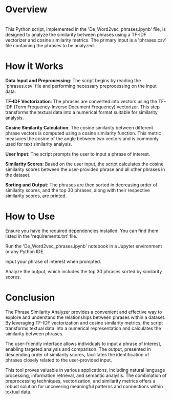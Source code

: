 <h1>Overview</h1><br>
This Python script, implemented in the 'De_Word2vec_phrases.ipynb' file, is designed to analyze the similarity between phrases using a TF-IDF vectorizer and cosine similarity metrics. The primary input is a 'phrases.csv' file containing the phrases to be analyzed.<br>
<h1>How it Works</h1>

**Data Input and Preprocessing**: The script begins by reading the 'phrases.csv' file and performing necessary preprocessing on the input data.<br>

**TF-IDF Vectorization**: The phrases are converted into vectors using the TF-IDF (Term Frequency-Inverse Document Frequency) vectorizer. This step transforms the textual data into a numerical format suitable for similarity analysis.<br>

**Cosine Similarity Calculation**: The cosine similarity between different phrase vectors is computed using a cosine similarity function. This metric measures the cosine of the angle between two vectors and is commonly used for text similarity analysis.<br>

**User Input**: The script prompts the user to input a phrase of interest.

**Similarity Scores**: Based on the user input, the script calculates the cosine similarity scores between the user-provided phrase and all other phrases in the dataset.

**Sorting and Output**: The phrases are then sorted in decreasing order of similarity scores, and the top 30 phrases, along with their respective similarity scores, are printed.
<h1>How to Use</h1>
Ensure you have the required dependencies installed. You can find them listed in the 'requirements.txt' file.

Run the 'De_Word2vec_phrases.ipynb' notebook in a Jupyter environment or any Python IDE.

Input your phrase of interest when prompted.

Analyze the output, which includes the top 30 phrases sorted by similarity scores.
<h1>Conclusion</h1>
The Phrase Similarity Analyzer provides a convenient and effective way to explore and understand the relationships between phrases within a dataset. By leveraging TF-IDF vectorization and cosine similarity metrics, the script transforms textual data into a numerical representation and calculates the similarity between phrases.

The user-friendly interface allows individuals to input a phrase of interest, enabling targeted analysis and comparison. The output, presented in descending order of similarity scores, facilitates the identification of phrases closely related to the user-provided input.

This tool proves valuable in various applications, including natural language processing, information retrieval, and semantic analysis. The combination of preprocessing techniques, vectorization, and similarity metrics offers a robust solution for uncovering meaningful patterns and connections within textual data.
